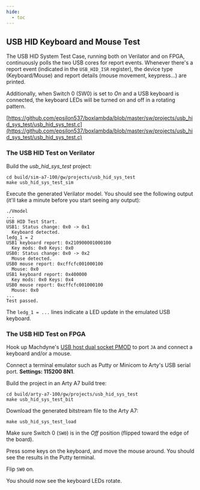 ```yaml
---
hide:
  - toc
---
```


## USB HID Keyboard and Mouse Test

The USB HID System Test Case, running both on Verilator and on FPGA, continuously polls the two USB cores for report events. Whenever there's a report event (indicated in the `USB_HID_ISR` register), the device type (Keyboard/Mouse) and report details (mouse movement, keypress...) are printed.

Additionally, when Switch 0 (SW0) is set to *On* and a USB keyboard is connected, the keyboard LEDs will be turned on and off in a rotating pattern.

[https://github.com/epsilon537/boxlambda/blob/master/sw/projects/usb_hid_sys_test/usb_hid_sys_test.c](https://github.com/epsilon537/boxlambda/blob/master/sw/projects/usb_hid_sys_test/usb_hid_sys_test.c)

### The USB HID Test on Verilator

Build the *usb_hid_sys_test* project:

```
cd build/sim-a7-100/gw/projects/usb_hid_sys_test
make usb_hid_sys_test_sim
```

Execute the generated Verilator model. You should see the following output (it'll take a minute before you start seeing any output):

```
./Vmodel
...
USB HID Test Start.
USB1: Status change: 0x0 -> 0x1
  Keyboard detected.
ledg_1 = 2
USB1 keyboard report: 0x210900001000100
  Key mods: 0x0 Keys: 0x0
USB0: Status change: 0x0 -> 0x2
  Mouse detected.
USB0 mouse report: 0xcffcfc001000100
  Mouse: 0x0
USB1 keyboard report: 0x400000
  Key mods: 0x0 Keys: 0x4
USB0 mouse report: 0xcffcfc001000100
  Mouse: 0x0
...
Test passed.
```

The `ledg_1 = ...` lines indicate a LED update in the emulated USB keyboard.

### The USB HID Test on FPGA

Hook up Machdyne's [USB host dual socket PMOD](https://machdyne.com/product/usb-host-dual-socket-pmod/) to port `JA` and connect a keyboard and/or a mouse.

Connect a terminal emulator such as Putty or Minicom to Arty's USB serial port. **Settings: 115200 8N1**.

Build the project in an Arty A7 build tree:

```
cd build/arty-a7-100/gw/projects/usb_hid_sys_test
make usb_hid_sys_test_bit
```

Download the generated bitstream file to the Arty A7:

```
make usb_hid_sys_test_load
```

Make sure Switch 0 (`SW0`) is in the *Off* position (flipped toward the edge of the board).

Press some keys on the keyboard, and move the mouse around. You should see the results in the Putty terminal.

Flip `SW0` on.

You should now see the keyboard LEDs rotate.

